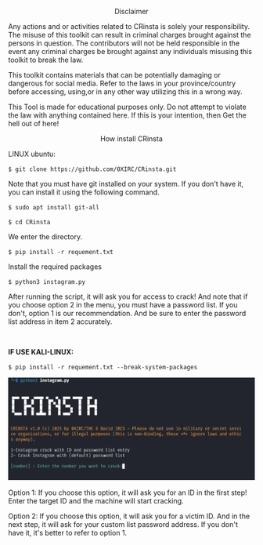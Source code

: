 <p align="center"> 
  Disclaimer </p>

Any actions and or activities related to CRinsta is solely your responsibility. The misuse of this toolkit can result in criminal charges brought against the persons in question. The contributors will not be held responsible in the event any criminal charges be brought against any individuals misusing this toolkit to break the law.

This toolkit contains materials that can be potentially damaging or dangerous for social media. Refer to the laws in your province/country before accessing, using,or in any other way utilizing this in a wrong way.

This Tool is made for educational purposes only. Do not attempt to violate the law with anything contained here. If this is your intention, then Get the hell out of here!

<p align="center"> 
  How install CRinsta </p> 

LINUX 
      ubuntu: 
  ```
 $ git clone https://github.com/0XIRC/CRinsta.git
  ```
Note that you must have git installed on your system. If you don't have it, you can install it using the following command.
  ```
$ sudo apt install git-all
  ```

  ```
$ cd CRinsta
```
We enter the directory. 
  ```
$ pip install -r requement.txt
  ```
Install the required packages 

  ```
$ python3 instagram.py 
```
After running the script, it will ask you for access to crack! And note that if you choose option 2 in the menu, you must have a password list. If you don't, option 1 is our recommendation. And be sure to enter the password list address in item 2 accurately.

<br> 

**IF USE KALI-LINUX:** 
```
$ pip install -r requement.txt --break-system-packages
```

<img src="https://github.com/0XIRC/CRinsta/blob/main/SCREEN1.png">

Option 1: If you choose this option, it will ask you for an ID in the first step! Enter the target ID and the machine will start cracking. 

Option 2: If you choose this option, it will ask you for a victim ID. And in the next step, it will ask for your custom list password address. If you don't have it, it's better to refer to option 1.


